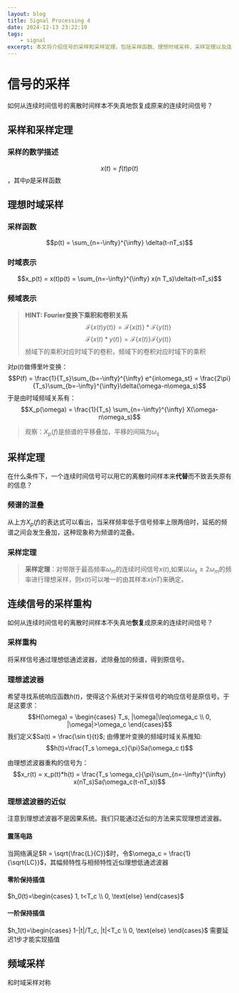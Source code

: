 ```yaml
---
layout: blog
title: Signal Processing 4
date: 2024-12-13 23:22:19
tags:
    - signal
excerpt: 本文将介绍信号的采样和采样定理，包括采样函数、理想时域采样、采样定理以及连续信号的采样重构等内容。
---
```

# 信号的采样
如何从连续时间信号的离散时间样本不失真地恢复成原来的连续时间信号？
## 采样和采样定理
### 采样的数学描述
$$x(t) = f(t)p(t)$$，其中$p$是采样函数

## 理想时域采样
### 采样函数
$$p(t) = \sum_{n=-\infty}^{\infty} \delta(t-nT_s)$$

### 时域表示
$$x_p(t) = x(t)p(t) = \sum_{n=-\infty}^{\infty} x(n T_s)\delta(t-nT_s)$$

### 频域表示
> **HINT: Fourier变换下乘积和卷积关系**
>$$\mathcal{F}\{x(t)y(t)\} = \mathcal{F}\{x(t)\} *\mathcal{F}\{y(t)\}$$
>$$\mathcal{F}\{x(t)*y(t)\} = \mathcal{F}\{x(t)\} \mathcal{F}\{y(t)\}$$
> 频域下的乘积对应时域下的卷积，频域下的卷积对应时域下的乘积


对$p(t)$做傅里叶变换：
$$P(f) = \frac{1}{T_s}\sum_{b=-\infty}^{\infty} e^{in\omega_st} = \frac{2\pi}{T_s}\sum_{b=-\infty}^{\infty}\delta(\omega-n\omega_s)$$
于是由时域频域关系有：
$$X_p(\omega) = \frac{1}{T_s} \sum_{n=-\infty}^{\infty} X(\omega-n\omega_s)$$

> 观察：$X_p(f)$是频谱的平移叠加，平移的间隔为$\omega_s$

## 采样定理
在什么条件下，一个连续时间信号可以用它的离散时间样本来**代替**而不致丢失原有的信息？
### 频谱的混叠
从上方$X_p(f)$的表达式可以看出，当采样频率低于信号频率上限两倍时，延拓的频谱之间会发生叠加，这种现象称为频谱的混叠。

### 采样定理
> **采样定理**：对带限于最高频率$\omega_m$的连续时间信号$x(t)$,如果以$\omega_s≥2\omega_m$的频率进行理想采样，则$x(t)$可以唯一的由其样本$x(nT)$来确定。

## 连续信号的采样重构
如何从连续时间信号的离散时间样本不失真地**恢复**成原来的连续时间信号？
### 采样重构
将采样信号通过理想低通滤波器，滤除叠加的频谱，得到原信号。

### 理想滤波器
希望寻找系统响应函数$h(t)$，使得这个系统对于采样信号的响应信号是原信号。于是这要求：
$$H(\omega) = \begin{cases} T_s, |\omega|\leq\omega_c \\ 0, |\omega|>\omega_c \end{cases}$$
我们定义$Sa(t) = \frac{\sin t}{t}$; 由傅里叶变换的频域时域关系推知:
$$h(t)=\frac{T_s \omega_c}{\pi}Sa(\omega_c t)$$

由理想滤波器重构的信号为：
$$x_r(t) = x_p(t)*h(t) = \frac{T_s \omega_c}{\pi}\sum_{n=-\infty}^{\infty} x(nT_s)Sa(\omega_c(t-nT_s))$$

### 理想滤波器的近似
注意到理想滤波器不是因果系统。我们只能通过近似的方法来实现理想滤波器。

#### 震荡电路
当网络满足$R = \sqrt{\frac{L}{C}}$时，令$\omega_c = \frac{1}{\sqrt{LC}}$，其幅频特性与相频特性近似理想低通滤波器

#### 零阶保持插值
$h_0(t)=\begin{cases} 1, t<T_c \\ 0, \text{else} \end{cases}$

#### 一阶保持插值
$h_1(t)=\begin{cases} 1-|t|/T_c, |t|<T_c \\ 0, \text{else} \end{cases}$
需要延迟1步才能实现插值

## 频域采样
和时域采样对称